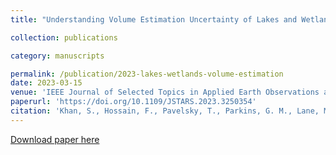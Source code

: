 ```yaml
---
title: "Understanding Volume Estimation Uncertainty of Lakes and Wetlands Using Satellites and Citizen Science"

collection: publications

category: manuscripts

permalink: /publication/2023-lakes-wetlands-volume-estimation
date: 2023-03-15
venue: 'IEEE Journal of Selected Topics in Applied Earth Observations and Remote Sensing'
paperurl: 'https://doi.org/10.1109/JSTARS.2023.3250354'
citation: 'Khan, S., Hossain, F., Pavelsky, T., Parkins, G. M., Lane, M. R., Gómez, A. M., Minocha, S., Das, P., et al. (2023). Understanding Volume Estimation Uncertainty of Lakes and Wetlands Using Satellites and Citizen Science. IEEE Journal of Selected Topics in Applied Earth Observations and Remote Sensing, 16, 2386–2401. https://doi.org/10.1109/JSTARS.2023.3250354'
---
```

[Download paper here](https://doi.org/10.1109/JSTARS.2023.3250354)
